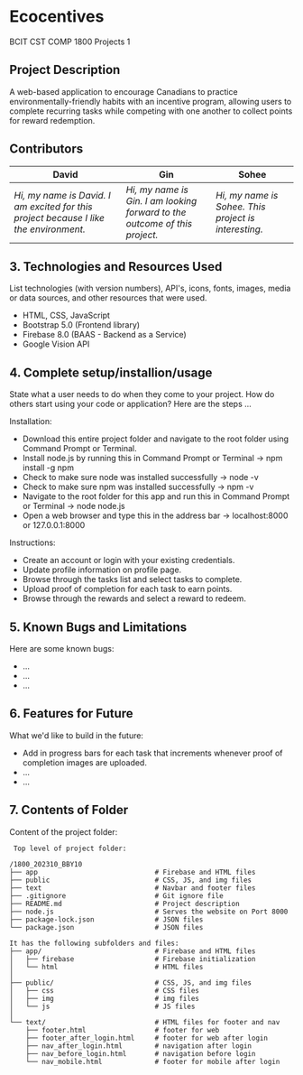 # Ecocentives
BCIT CST COMP 1800 Projects 1

## Project Description
A web-based application to encourage Canadians to practice environmentally-friendly habits with an incentive program, allowing users to complete recurring tasks while competing with one another to collect points for reward redemption.

## Contributors
 David |  Gin  |  Sohee
--- | --- | ---
*Hi, my name is David. I am excited for this project because I like the environment.* | *Hi, my name is Gin. I am looking forward to the outcome of this project.* | *Hi, my name is Sohee. This project is interesting.*
	
## 3. Technologies and Resources Used
List technologies (with version numbers), API's, icons, fonts, images, media or data sources, and other resources that were used.
* HTML, CSS, JavaScript
* Bootstrap 5.0 (Frontend library)
* Firebase 8.0 (BAAS - Backend as a Service)
* Google Vision API

## 4. Complete setup/installion/usage
State what a user needs to do when they come to your project.  How do others start using your code or application?
Here are the steps ...

Installation:
* Download this entire project folder and navigate to the root folder using Command Prompt or Terminal.
* Install node.js by running this in Command Prompt or Terminal → npm install -g npm  
* Check to make sure node was installed successfully → node -v
* Check to make sure npm was installed successfully → npm -v
* Navigate to the root folder for this app and run this in Command Prompt or Terminal → node node.js
* Open a web browser and type this in the address bar → localhost:8000 or 127.0.0.1:8000

Instructions:
* Create an account or login with your existing credentials.
* Update profile information on profile page.
* Browse through the tasks list and select tasks to complete.
* Upload proof of completion for each task to earn points.
* Browse through the rewards and select a reward to redeem.

## 5. Known Bugs and Limitations
Here are some known bugs:
* ...
* ...
* ...

## 6. Features for Future
What we'd like to build in the future:
* Add in progress bars for each task that increments whenever proof of completion images are uploaded.
* ...
* ...
	
## 7. Contents of Folder
Content of the project folder:

```
 Top level of project folder:

/1800_202310_BBY10
├── app                             # Firebase and HTML files
├── public                          # CSS, JS, and img files
├── text                            # Navbar and footer files
├── .gitignore                      # Git ignore file
├── README.md                       # Project description
├── node.js                         # Serves the website on Port 8000
├── package-lock.json               # JSON files
└── package.json                    # JSON files

It has the following subfolders and files:
├── app/                            # Firebase and HTML files
│   ├── firebase                    # Firebase initialization
│   └── html                        # HTML files
│
├── public/                         # CSS, JS, and img files
│   ├── css                         # CSS files
│   ├── img                         # img files
│   └── js                          # JS files
│
└── text/                           # HTML files for footer and nav
    ├── footer.html                 # footer for web
    ├── footer_after_login.html     # footer for web after login
    ├── nav_after_login.html        # navigation after login
    ├── nav_before_login.html       # navigation before login
    └── nav_mobile.html             # footer for mobile after login
```


